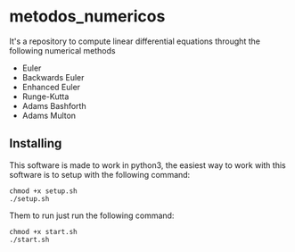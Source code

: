 # metodos_numericos
It's a repository to compute linear differential equations throught the following numerical methods
- Euler 
- Backwards Euler  
- Enhanced Euler  
- Runge-Kutta 
- Adams Bashforth
- Adams Multon

## Installing

This software is made to work in python3, the easiest way to work with this software is to setup with the following command:

```
chmod +x setup.sh
./setup.sh
```

Them to run just run the following command:
```
chmod +x start.sh
./start.sh
```

